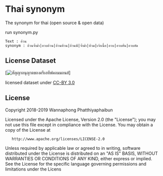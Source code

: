 # Thai synonym
The synonym for thai (open source &amp; open data)

run synonym.py
```
Text : อ้วน
synonym : อ้วนจ้ำม่ำ|อวบอ้วน|อ้วนท้วน|อ้วนพี|จ้ำม่ำ|ท้วม|เจ้าเนื้อ|อวบ|อวบอั๋น|อวบอัด
```

## License Dataset

[![สัญญาอนุญาตของครีเอทีฟคอมมอนส์](https://i.creativecommons.org/l/by/3.0/th/88x31.png)]

licensed dataset under [CC-BY 3.0](http://creativecommons.org/licenses/by/3.0/)

## License

   Copyright 2018-2019 Wannaphong Phatthiyaphaibun

   Licensed under the Apache License, Version 2.0 (the "License");
   you may not use this file except in compliance with the License.
   You may obtain a copy of the License at

       http://www.apache.org/licenses/LICENSE-2.0

   Unless required by applicable law or agreed to in writing, software
   distributed under the License is distributed on an "AS IS" BASIS,
   WITHOUT WARRANTIES OR CONDITIONS OF ANY KIND, either express or implied.
   See the License for the specific language governing permissions and
   limitations under the Licens
